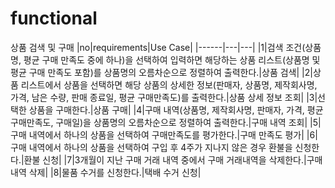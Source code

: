 functional
=============
상품 검색 및 구매
|no|requirements|Use Case|
|------|---|---|
|1|검색 조건(상품명, 평균 구매 만족도 중에 하나)을 선택하여 입력하면 해당하는 상품 리스트(상품명 및 평균 구매 만족도 포함)를 상품명의 오름차순으로 정렬하여 출력한다.|상품 검색|
|2|상품 리스트에서 상품을 선택하면 해당 상품의 상세한 정보(판매자, 상품명, 제작회사명, 가격, 남은 수량, 판매 종료일, 평균 구매만족도)를 출력한다.|상품 상세 정보 조회|
|3|선택한 상품을 구매한다.|상품 구매|
|4|구매 내역(상품명, 제작회사명, 판매자, 가격, 평균 구매만족도, 구매일)을 상품명의 오름차순으로 정렬하여 출력한다.|구매 내역 조회|
|5|구매 내역에서 하나의 상품을 선택하여 구매만족도를 평가한다.|구매 만족도 평가|
|6|구매 내역에서 하나의 상품을 선택하여 구입 후 4주가 지나지 않은 경우 환불을 신청한다.|환불 신청|
|7|3개월이 지난 구매 거래 내역 중에서 구매 거래내역을 삭제한다.|구매 내역 삭제|
|8|물품 수거를 신청한다.|택배 수거 신청|